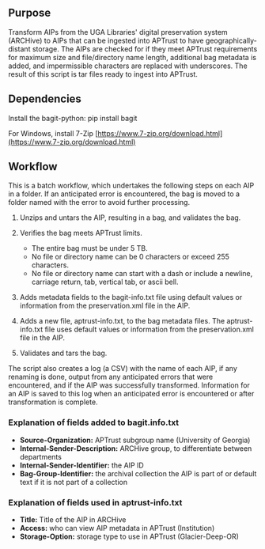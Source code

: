 ## Purpose

Transform AIPs from the UGA Libraries' digital preservation system (ARCHive) to AIPs that can be ingested into APTrust to have geographically-distant storage. The AIPs are checked for if they meet APTrust requirements for maximum size and file/directory name length, additional bag metadata is added, and impermissible characters are replaced with underscores. The result of this script is tar files ready to ingest into APTrust.

## Dependencies

Install the bagit-python: pip install bagit

For Windows, install 7-Zip [https://www.7-zip.org/download.html](https://www.7-zip.org/download.html)

## Workflow

This is a batch workflow, which undertakes the following steps on each AIP in a folder. If an anticipated error is encountered, the bag is moved to a folder named with the error to avoid further processing.

1. Unzips and untars the AIP, resulting in a bag, and validates the bag.

2. Verifies the bag meets APTrust limits.
   * The entire bag must be under 5 TB.
   * No file or directory name can be 0 characters or exceed 255 characters.
   * No file or directory name can start with a dash or include a newline, carriage return, tab, vertical tab, or ascii bell. 
   
3. Adds metadata fields to the bagit-info.txt file using default values or information from the preservation.xml file in the AIP.

4. Adds a new file, aptrust-info.txt, to the bag metadata files. The aptrust-info.txt file uses default values or information from the preservation.xml file in the AIP.

5. Validates and tars the bag.

The script also creates a log (a CSV) with the name of each AIP, if any renaming is done, output from any anticipated errors that were encountered, and if the AIP was successfully transformed. Information for an AIP is saved to this log when an anticipated error is encountered or after transformation is complete.

### Explanation of fields added to bagit.info.txt

* **Source-Organization:** APTrust subgroup name (University of Georgia)
* **Internal-Sender-Description:** ARCHive group, to differentiate between departments
* **Internal-Sender-Identifier:** the AIP ID
* **Bag-Group-Identifier:** the archival collection the AIP is part of or default text if it is not part of a collection

### Explanation of fields used in aptrust-info.txt

* **Title:** Title of the AIP in ARCHive
* **Access:** who can view AIP metadata in APTrust (Institution)
* **Storage-Option:** storage type to use in APTrust (Glacier-Deep-OR)
